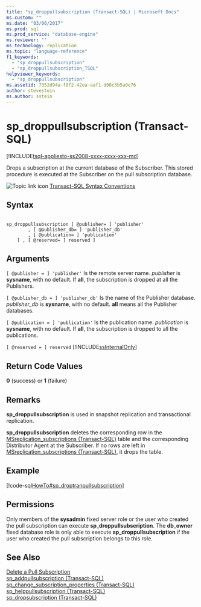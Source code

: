 ```yaml
---
title: "sp_droppullsubscription (Transact-SQL) | Microsoft Docs"
ms.custom: ""
ms.date: "03/06/2017"
ms.prod: sql
ms.prod_service: "database-engine"
ms.reviewer: ""
ms.technology: replication
ms.topic: "language-reference"
f1_keywords: 
  - "sp_droppullsubscription"
  - "sp_droppullsubscription_TSQL"
helpviewer_keywords: 
  - "sp_droppullsubscription"
ms.assetid: 7352d94a-f8f2-42ea-aaf1-d08c3b5a0e76
author: stevestein
ms.author: sstein
---
```

# sp_droppullsubscription (Transact-SQL)
[!INCLUDE[tsql-appliesto-ss2008-xxxx-xxxx-xxx-md](../../includes/tsql-appliesto-ss2008-xxxx-xxxx-xxx-md.md)]

  Drops a subscription at the current database of the Subscriber. This stored procedure is executed at the Subscriber on the pull subscription database.  
  
 ![Topic link icon](../../database-engine/configure-windows/media/topic-link.gif "Topic link icon") [Transact-SQL Syntax Conventions](../../t-sql/language-elements/transact-sql-syntax-conventions-transact-sql.md)  
  
## Syntax  
  
```  
  
sp_droppullsubscription [ @publisher= ] 'publisher'  
        , [ @publisher_db= ] 'publisher_db'  
        , [ @publication= ] 'publication'  
    [ , [ @reserved= ] reserved ]  
```  
  
## Arguments  
`[ @publisher = ] 'publisher'`
 Is the remote server name. *publisher* is **sysname**, with no default. If **all**, the subscription is dropped at all the Publishers.  
  
`[ @publisher_db = ] 'publisher_db'`
 Is the name of the Publisher database. *publisher_db* is **sysname**, with no default. **all** means all the Publisher databases.  
  
`[ @publication = ] 'publication'`
 Is the publication name. *publication* is **sysname**, with no default. If **all**, the subscription is dropped to all the publications.  
  
`[ @reserved = ] reserved`
 [!INCLUDE[ssInternalOnly](../../includes/ssinternalonly-md.md)]  
  
## Return Code Values  
 **0** (success) or **1** (failure)  
  
## Remarks  
 **sp_droppullsubscription** is used in snapshot replication and transactional replication.  
  
 **sp_droppullsubscription** deletes the corresponding row in the [MSreplication_subscriptions &#40;Transact-SQL&#41;](../../relational-databases/system-tables/msreplication-subscriptions-transact-sql.md) table and the corresponding Distributor Agent at the Subscriber. If no rows are left in [MSreplication_subscriptions &#40;Transact-SQL&#41;](../../relational-databases/system-tables/msreplication-subscriptions-transact-sql.md), it drops the table.  
  
## Example  
 [!code-sql[HowTo#sp_droptranpullsubscription](../../relational-databases/replication/codesnippet/tsql/sp-droppullsubscription-_1.sql)]  
  
## Permissions  
 Only members of the **sysadmin** fixed server role or the user who created the pull subscription can execute **sp_droppullsubscription**. The **db_owner** fixed database role is only able to execute **sp_droppullsubscription** if the user who created the pull subscription belongs to this role.  
  
## See Also  
 [Delete a Pull Subscription](../../relational-databases/replication/delete-a-pull-subscription.md)   
 [sp_addpullsubscription &#40;Transact-SQL&#41;](../../relational-databases/system-stored-procedures/sp-addpullsubscription-transact-sql.md)   
 [sp_change_subscription_properties &#40;Transact-SQL&#41;](../../relational-databases/system-stored-procedures/sp-change-subscription-properties-transact-sql.md)   
 [sp_helppullsubscription &#40;Transact-SQL&#41;](../../relational-databases/system-stored-procedures/sp-helppullsubscription-transact-sql.md)   
 [sp_dropsubscription &#40;Transact-SQL&#41;](../../relational-databases/system-stored-procedures/sp-dropsubscription-transact-sql.md)  
  
  
